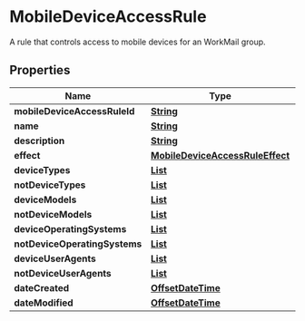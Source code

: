 

# MobileDeviceAccessRule

A rule that controls access to mobile devices for an WorkMail group.

## Properties

| Name | Type | Description | Notes |
|------------ | ------------- | ------------- | -------------|
|**mobileDeviceAccessRuleId** | [**String**](String.md) |  |  [optional] |
|**name** | [**String**](String.md) |  |  [optional] |
|**description** | [**String**](String.md) |  |  [optional] |
|**effect** | [**MobileDeviceAccessRuleEffect**](MobileDeviceAccessRuleEffect.md) |  |  [optional] |
|**deviceTypes** | [**List**](List.md) |  |  [optional] |
|**notDeviceTypes** | [**List**](List.md) |  |  [optional] |
|**deviceModels** | [**List**](List.md) |  |  [optional] |
|**notDeviceModels** | [**List**](List.md) |  |  [optional] |
|**deviceOperatingSystems** | [**List**](List.md) |  |  [optional] |
|**notDeviceOperatingSystems** | [**List**](List.md) |  |  [optional] |
|**deviceUserAgents** | [**List**](List.md) |  |  [optional] |
|**notDeviceUserAgents** | [**List**](List.md) |  |  [optional] |
|**dateCreated** | [**OffsetDateTime**](OffsetDateTime.md) |  |  [optional] |
|**dateModified** | [**OffsetDateTime**](OffsetDateTime.md) |  |  [optional] |



